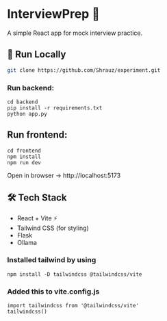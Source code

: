 # InterviewPrep 🎯

A simple React app for mock interview practice.

## 🚀 Run Locally
```bash
git clone https://github.com/Shrauz/experiment.git
```

### Run backend:
```
cd backend
pip install -r requirements.txt
python app.py

```
## Run frontend:
```
cd frontend
npm install
npm run dev
```
Open in browser → http://localhost:5173


## 🛠 Tech Stack
- React + Vite ⚡
- Tailwind CSS (for styling)
- Flask
- Ollama


### Installed tailwind by using 
```
npm install -D tailwindcss @tailwindcss/vite

```

### Added this to vite.config.js
```
import tailwindcss from '@tailwindcss/vite'
tailwindcss()

```